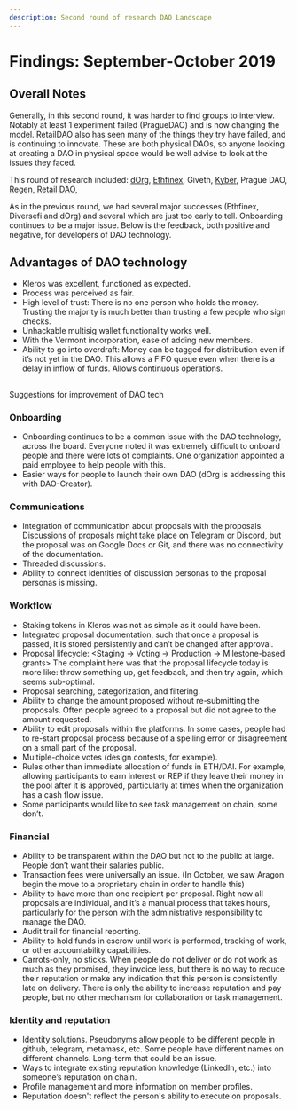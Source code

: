 ```yaml
---
description: Second round of research DAO Landscape
---
```


# Findings: September-October 2019

## Overall Notes

Generally, in this second round, it was harder to find groups to interview. Notably at least 1 experiment failed \(PragueDAO\) and is now changing the model. RetailDAO also has seen many of the things they try have failed, and is continuing to innovate. These are both physical DAOs, so anyone looking at creating a DAO in physical space would be well advise to look at the issues they faced.

This round of research included:  [dOrg](dorg.md), [Ethfinex](ethfinex-diversefi.md), Giveth, [Kyber](kyber.md), Prague DAO, [Regen](regen-network.md), [Retail DAO](retail-dao.md),

As in the previous round, we had several major successes \(Ethfinex, Diversefi and dOrg\) and several which are just too early to tell. Onboarding continues to be a major issue. Below is the feedback, both positive and negative, for developers of DAO technology.

## Advantages of DAO technology

* Kleros was excellent, functioned as expected.
* Process was perceived as fair. 
* High level of trust: There is no one person who holds the money. Trusting the majority is much better than trusting a few people who sign checks.
* Unhackable multisig wallet functionality works well.
* With the Vermont incorporation, ease of adding new members.
* Ability to go into overdraft: Money can be tagged for distribution even if it’s not yet in the DAO. This allows a FIFO queue even when there is a delay in inflow of funds. Allows continuous operations.

## Suggestions for improvement of DAO tech

### Onboarding 

* Onboarding continues to be a common issue with the DAO technology, across the board. Everyone noted it was extremely difficult to onboard people and there were lots of complaints. One organization appointed a paid employee to help people with this.
* Easier ways for people to launch their own DAO \(dOrg is addressing this with DAO-Creator\).

### Communications

* Integration of communication about proposals with the proposals. Discussions of  proposals might take place on Telegram or Discord, but the proposal was on Google Docs or Git, and there was no connectivity of the documentation. 
* Threaded discussions.
* Ability to connect identities of discussion personas to the proposal personas is missing.

### Workflow

* Staking tokens in Kleros was not as simple as it could have been.
* Integrated proposal documentation, such that once a proposal is passed, it is stored persistently and can’t be changed after approval.
* Proposal lifecycle: &lt;Staging → Voting → Production → Milestone-based grants&gt; The complaint here was that the proposal lifecycle today is more like: throw something up, get feedback, and then try again, which seems sub-optimal.
* Proposal searching, categorization, and filtering. 
* Ability to change the amount proposed without re-submitting the proposals. Often people agreed to a proposal but did not agree to the amount requested. 
* Ability to edit proposals within the platforms. In some cases, people had to re-start proposal process because of a spelling error or disagreement on a small part of the proposal. 
* Multiple-choice votes \(design contests, for example\). 
* Rules other than immediate allocation of funds in ETH/DAI. For example, allowing participants to earn interest or REP if they leave their money in the pool after it is approved, particularly at times when the organization has a cash flow issue.
* Some participants would like to see task management on chain, some don’t. 

### Financial

* Ability to be transparent within the DAO but not to the public at large. People don’t want their salaries public.
* Transaction fees were universally an issue.   \(In October, we saw Aragon begin the move to a proprietary chain in order to handle this\)
* Ability to have more than one recipient per proposal. Right now all proposals are individual, and it’s a manual process that takes hours, particularly for the person with the administrative responsibility to manage the DAO. 
* Audit trail for financial reporting. 
* Ability to hold funds in escrow until work is performed, tracking of work, or other accountability capabilities.
* Carrots-only, no sticks. When people do not deliver or do not work as much as they promised, they invoice less, but there is no way to reduce their reputation or make any indication that this person is consistently late on delivery. There is only the ability to increase reputation and pay people, but no other mechanism for collaboration or task management.

### Identity and reputation

* Identity solutions. Pseudonyms allow people to be different people in github, telegram, metamask, etc. Some people have different names on different channels. Long-term that could be an issue. 
* Ways to integrate existing reputation knowledge \(LinkedIn, etc.\) into someone’s reputation on chain.
* Profile management and more information on member profiles.
* Reputation doesn't reflect the person's ability to execute on proposals. 

## 




